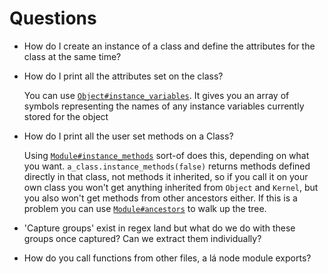 # Questions

- How do I create an instance of a class and define the attributes for the
class at the same time?
- How do I print all the attributes set on the class?
  
  You can use [`Object#instance_variables`](http://ruby-doc.org/core-2.3.1/Object.html#method-i-instance_variables). It gives you an array of symbols representing the names of any instance variables currently stored for the object

- How do I print all the user set methods on a Class?

  Using [`Module#instance_methods`](http://ruby-doc.org/core-2.3.1/Module.html#method-i-instance_methods) sort-of does this, depending on what you want. `a_class.instance_methods(false)` returns methods defined directly in that class, not methods it inherited, so if you call it on your own class you won't get anything inherited from `Object` and `Kernel`, but you also won't get methods from other ancestors either. If this is a problem you can use [`Module#ancestors`](http://ruby-doc.org/core-2.3.1/Module.html#method-i-ancestors) to walk up the tree.
  
- 'Capture groups' exist in regex land but what do we do with these groups once
captured? Can we extract them individually?
- How do you call functions from other files, a lá node module exports?
